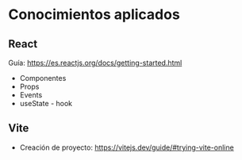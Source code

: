 # Conocimientos aplicados

## React
Guía: https://es.reactjs.org/docs/getting-started.html

- Componentes
- Props
- Events
- useState - hook

## Vite
- Creación de proyecto: https://vitejs.dev/guide/#trying-vite-online